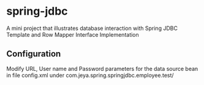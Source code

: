 # spring-jdbc
A mini project that illustrates database interaction with Spring JDBC Template and Row Mapper Interface Implementation

## Configuration

Modify URL, User name and Password parameters for the data source bean in file config.xml under com.jeya.spring.springjdbc.employee.test/
